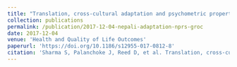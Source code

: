 ```yaml
---
title: "Translation, cross-cultural adaptation and psychometric properties of the Nepali versions of numerical pain rating scale and global rating of change"
collection: publications
permalink: /publication/2017-12-04-nepali-adaptation-nprs-groc
date: 2017-12-04
venue: 'Health and Quality of Life Outcomes'
paperurl: 'https://doi.org/10.1186/s12955-017-0812-8'
citation: 'Sharma S, Palanchoke J, Reed D, et al. Translation, cross-cultural adaptation and psychometric properties of the Nepali versions of numerical pain rating scale and global rating of change. Health and Quality of Life Outcomes 2017;15:236.'
---
```

